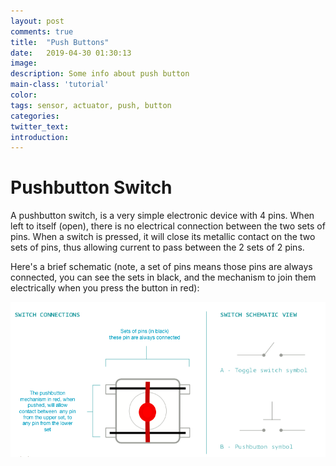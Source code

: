 ```yaml
---
layout: post
comments: true
title:  "Push Buttons"
date:   2019-04-30 01:30:13
image: 
description: Some info about push button
main-class: 'tutorial'
color:
tags: sensor, actuator, push, button
categories:
twitter_text:
introduction:
---
```


# Pushbutton Switch

A pushbutton switch, is a very simple electronic device with 4 pins. When left
to itself (open), there is no electrical connection between the two sets of pins.
When a switch is pressed, it will close its metallic contact on the two sets of
pins, thus allowing current to pass between the 2 sets of 2 pins.

Here's a brief schematic (note, a set of pins means those pins are always connected,
you can see the sets in black, and the mechanism to join them electrically when
you press the button in red):

![Push Button Schematic](/assets/img/posts/button_1.png)
